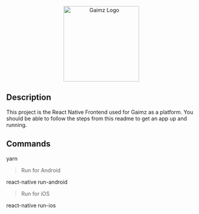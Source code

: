 <p align="center">
  <a href="https://gaimz.io/" target="blank"><img src="https://gaimz.io/wp-content/uploads/2019/11/gaimziologo.png" width="200" alt="Gaimz Logo" /></a>
</p>

  

## Description
This project is the React Native Frontend used for Gaimz as a platform. You should be able to follow the steps from this readme to get an app up and running.

## Commands
yarn
> Run for Android

react-native run-android

> Run for iOS

react-native run-ios
